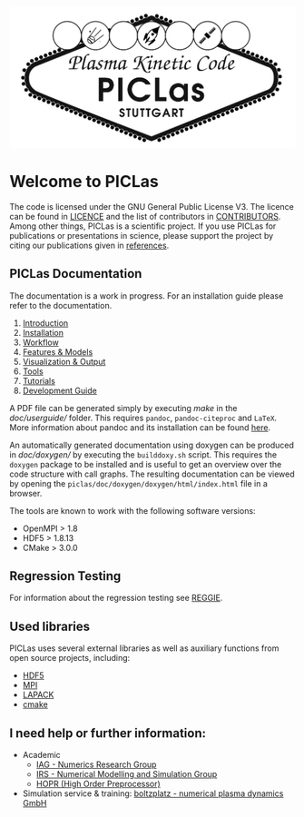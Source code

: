 <!--<img src="docs/logo.png" width="582" height="287">-->

![alt](docs/logo.png)

# Welcome to PICLas

The code is licensed under the GNU General Public License V3.
The licence can be found in [LICENCE](LICENCE.md) and the list of contributors in [CONTRIBUTORS](CONTRIBUTORS.md).
Among other things, PICLas is a scientific project.
If you use PICLas for publications or presentations in science, please support the project by citing our publications given in [references](REFERENCE.md).

## PICLas Documentation

The documentation is a work in progress. For an installation guide please refer to the documentation.

1. [Introduction](doc/userguide/000_userguide.md)
2. [Installation](doc/userguide/010_installation.md)
3. [Workflow](doc/userguide/020_workflow.md)
4. [Features & Models](doc/userguide/030_features_models.md)
5. [Visualization & Output](doc/userguide/040_visu_output.md)
6. [Tools](doc/userguide/050_tools.md)
7. [Tutorials](doc/userguide/060_tutorials.md)
8. [Development Guide](doc/userguide/080_cluster_guide.md)

A PDF file can be generated simply by executing *make* in the *doc/userguide/* folder. This requires `pandoc`, `pandoc-citeproc` and `LaTeX`.
More information about pandoc and its installation can be found [here](https://pandoc.org/installing.html).

An automatically generated documentation using doxygen can be produced in *doc/doxygen/* by executing the `builddoxy.sh` script.
This requires the `doxygen` package to be installed and is useful to get an overview over the code structure with call graphs.
The resulting documentation can be viewed by opening the `piclas/doc/doxygen/doxygen/html/index.html` file in a browser.

The tools are known to work with the following software versions:

* OpenMPI > 1.8
* HDF5 > 1.8.13
* CMake > 3.0.0

## Regression Testing

For information about the regression testing see [REGGIE](REGGIE.md).

## Used libraries

PICLas uses several external libraries as well as auxiliary functions from open source projects, including:

* [HDF5](https://www.hdfgroup.org/)
* [MPI](http://www.mcs.anl.gov/research/projects/mpi/)
* [LAPACK](http://www.netlib.org/lapack/)
* [cmake](https://www.cmake.org)

## I need help or further information:

* Academic
  * [IAG - Numerics Research Group](https://www.iag.uni-stuttgart.de/en/working-groups/numerical-methods/)
  * [IRS - Numerical Modelling and Simulation Group](https://www.irs.uni-stuttgart.de/forschung/raumtransporttechnologie/numerische_modellierung_und_simulation/)
  * [HOPR (High Order Preprocessor)](https://www.hopr-project.org/index.php/Home)
* Simulation service & training: [boltzplatz - numerical plasma dynamics GmbH](https://boltzplatz.eu)
